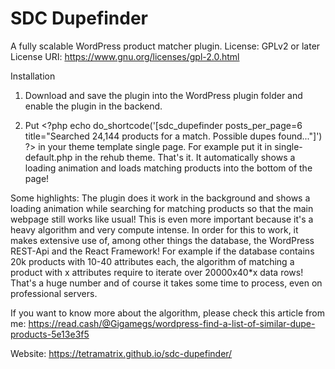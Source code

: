 # SDC Dupefinder
A fully scalable WordPress product matcher plugin.
License: GPLv2 or later
License URI: https://www.gnu.org/licenses/gpl-2.0.html

Installation
1. Download and save the plugin into the WordPress plugin folder and enable the plugin in the backend.

2. Put \<?php echo do_shortcode('[sdc_dupefinder posts_per_page=6 title="Searched 24,144 products for a match. Possible dupes found..."]') \?> in your theme template single page.
For example put it in single-default.php in the rehub theme. That's it. It automatically shows a loading animation and loads matching products into the bottom of the page!

Some highlights:
The plugin does it work in the background and shows a loading animation while searching for matching products so that the main webpage still works like usual! This is even more important because it's a heavy algorithm and very compute intense. In order for this to work, it makes extensive use of, among other things the database, the WordPress REST-Api and the React Framework! For example if the database contains 20k products with 10-40 attributes each, the algorithm of matching a product with x attributes require to iterate over 20000x40*x data rows! That's a huge number and of course it takes some time to process, even on professional servers.

If you want to know more about the algorithm, please check this article from me: https://read.cash/@Gigamegs/wordpress-find-a-list-of-similar-dupe-products-5e13e3f5

Website: https://tetramatrix.github.io/sdc-dupefinder/
